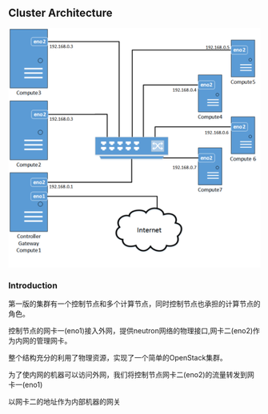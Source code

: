 ## Cluster Architecture

![rchitectur](../images/Architecture.png)

### Introduction

第一版的集群有一个控制节点和多个计算节点，同时控制节点也承担的计算节点的角色。

控制节点的网卡一(eno1)接入外网，提供neutron网络的物理接口,网卡二(eno2)作为内网的管理网卡。

整个结构充分的利用了物理资源，实现了一个简单的OpenStack集群。

为了使内网的机器可以访问外网，我们将控制节点网卡二(eno2)的流量转发到网卡一(eno1)

以网卡二的地址作为内部机器的网关
